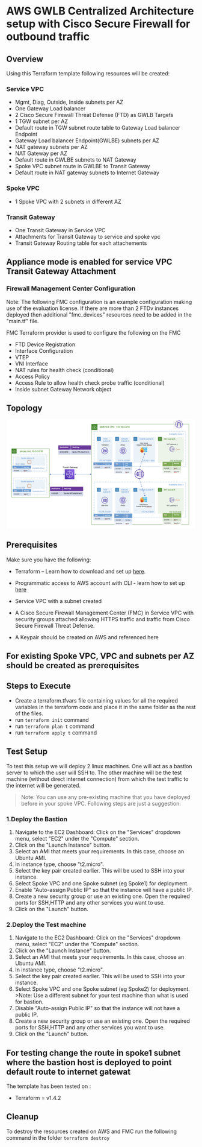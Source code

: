# AWS GWLB Centralized Architecture setup with Cisco Secure Firewall for outbound traffic

## Overview

Using this Terraform template following resources will be created:

### Service VPC

- Mgmt, Diag, Outside, Inside subnets per AZ
- One Gateway Load balancer
- 2 Cisco Secure Firewall Threat Defense (FTD) as GWLB Targets
- 1 TGW subnet per AZ
- Default route in TGW subnet route table to Gateway Load balancer Endpoint
- Gateway Load balancer Endpoint(GWLBE) subnets per AZ
- NAT gateway subnets per AZ
- NAT Gateway per AZ
- Default route in GWLBE subnets to NAT Gateway
- Spoke VPC subnet route in GWLBE to Transit Gateway
- Default route in NAT gateway subnets to Internet Gateway

### Spoke VPC

- 1 Spoke VPC with 2 subnets in different AZ

### Transit Gateway

- One Transit Gateway in Service VPC
- Attachments for Transit Gateway to service and spoke vpc
- Transit Gateway Routing table for each attachements

## Appliance mode is enabled for service VPC Transit Gateway Attachment

### Firewall Management Center Configuration

Note: The following FMC configuration is an example configuration making use of the evaluation license. If there are more than 2 FTDv instances deployed then additional "fmc_devices" resources need to be added in the "main.tf" file.

FMC Terraform provider is used to configure the following on the FMC

- FTD Device Registration
- Interface Configuration
- VTEP
- VNI Interface
- NAT rules for health check (conditional)
- Access Policy
- Access Rule to allow health check probe traffic (conditional)
- Inside subnet Gateway Network object

## Topology

![GWLB Centralized Architecture](../../images/centralized_architecture.png)

## Prerequisites

Make sure you have the following:

- Terraform – Learn how to download and set up [here](https://learn.hashicorp.com/terraform/getting-started/install.html).
- Programmatic access to AWS account with CLI - learn how to set up [here](https://docs.aws.amazon.com/cli/latest/userguide/cli-chap-configure.html)

- Service VPC with a subnet created
- A Cisco Secure Firewall Management Center (FMC) in Service VPC with security groups attached allowing HTTPS traffic and traffic from Cisco Secure Firewall Threat Defense.

- A Keypair should be created on AWS and referenced here

## For existing Spoke VPC, VPC and subnets per AZ should be created as prerequisites

## Steps to Execute

- Create a terraform.tfvars file containing values for all the required variables in the terraform code and place it in the same folder as the rest of the files.
- run ``terraform init`` command
- run ``terraform plan t`` command
- run ``terraform apply t`` command

## Test Setup

To test this setup we will deploy 2 linux machines. One will act as a bastion server to which the user will SSH to. The other machine will be the test machine (without direct internet connection) from which the test traffic to the internet will be generated.

> Note: You can use any pre-existing machine that you have deployed before in your spoke VPC. Following steps are just a suggestion.

### 1.Deploy the Bastion

1. Navigate to the EC2 Dashboard: Click on the "Services" dropdown menu, select "EC2" under the "Compute" section.
2. Click on the "Launch Instance" button.
3. Select an AMI that meets your requirements. In this case, choose an Ubuntu AMI.
4. In instance type, choose "t2.micro".
5. Select the key pair created earlier. This will be used to SSH into your instance.
6. Select Spoke VPC and one Spoke subnet (eg Spoke1) for deployment.
7. Enable "Auto-assign Public IP" so that the instance will have a public IP.
8. Create a new security group or use an existing one. Open the required ports for SSH,HTTP and any other services you want to use.
9. Click on the "Launch" button.

### 2.Deploy the Test machine

1. Navigate to the EC2 Dashboard: Click on the "Services" dropdown menu, select "EC2" under the "Compute" section.
2. Click on the "Launch Instance" button.
3. Select an AMI that meets your requirements. In this case, choose an Ubuntu AMI.
4. In instance type, choose "t2.micro".
5. Select the key pair created earlier. This will be used to SSH into your instance.
6. Select Spoke VPC and one Spoke subnet (eg Spoke2) for deployment. >Note: Use a different subnet for your test machine than what is used for bastion.
7. Disable "Auto-assign Public IP" so that the instance will not have a public IP.
8. Create a new security group or use an existing one. Open the required ports for SSH,HTTP and any other services you want to use.
9. Click on the "Launch" button.

## For testing change the route in spoke1 subnet where the bastion host is deployed to point default route to internet gatewat

The template has been tested on :

- Terraform = v1.4.2

## Cleanup

To destroy the resources created on AWS and FMC run the following command in the folder
`terraform destroy`
